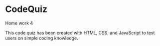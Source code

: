 # CodeQuiz
Home work 4

This code quiz has been created with HTML, CSS, and JavaScript to test users on simple coding knowledge.


#